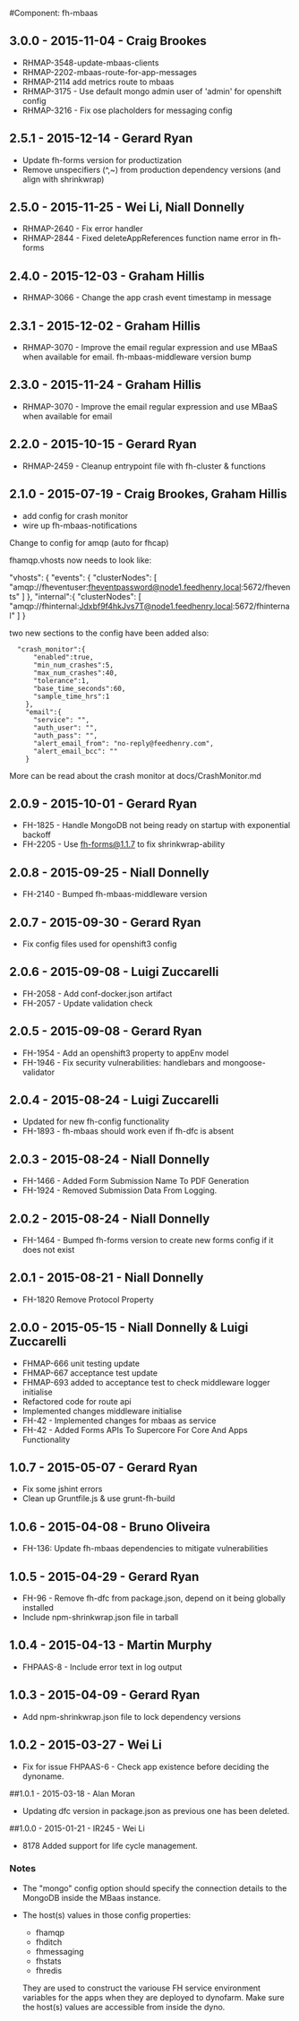 #Component: fh-mbaas
## 3.0.0 - 2015-11-04 - Craig Brookes
* RHMAP-3548-update-mbaas-clients
* RHMAP-2202-mbaas-route-for-app-messages
* RHMAP-2114 add metrics route to mbaas
* RHMAP-3175 - Use default mongo admin user of 'admin' for openshift config
* RHMAP-3216 - Fix ose placholders for messaging config

## 2.5.1 - 2015-12-14 - Gerard Ryan
* Update fh-forms version for productization
* Remove unspecifiers (^,~) from production dependency versions (and align with shrinkwrap)

## 2.5.0 - 2015-11-25 - Wei Li, Niall Donnelly
* RHMAP-2640 - Fix error handler
* RHMAP-2844 - Fixed deleteAppReferences function name error in fh-forms

## 2.4.0 - 2015-12-03 - Graham Hillis
* RHMAP-3066 - Change the app crash event timestamp in message

## 2.3.1 - 2015-12-02 - Graham Hillis
* RHMAP-3070 - Improve the email regular expression and use MBaaS when available for email. fh-mbaas-middleware version bump

## 2.3.0 - 2015-11-24 - Graham Hillis
* RHMAP-3070 - Improve the email regular expression and use MBaaS when available for email

## 2.2.0 - 2015-10-15 - Gerard Ryan
* RHMAP-2459 - Cleanup entrypoint file with fh-cluster & functions

## 2.1.0 - 2015-07-19 - Craig Brookes, Graham Hillis
* add config for crash monitor
* wire up fh-mbaas-notifications

Change to config for amqp (auto for fhcap)

fhamqp.vhosts now needs to look like:

"vhosts": {
      "events": {
        "clusterNodes": [
          "amqp://fheventuser:fheventpassword@node1.feedhenry.local:5672/fhevents"
        ]
      },
      "internal":{
        "clusterNodes": [
          "amqp://fhinternal:Jdxbf9f4hkJvs7T@node1.feedhenry.local:5672/fhinternal"
        ]
      }

two new sections to the config have been added also:

      "crash_monitor":{
          "enabled":true,
          "min_num_crashes":5,
          "max_num_crashes":40,
          "tolerance":1,
          "base_time_seconds":60,
          "sample_time_hrs":1
        },
        "email":{
          "service": "",
          "auth_user": "",
          "auth_pass": "",
          "alert_email_from": "no-reply@feedhenry.com",
          "alert_email_bcc": ""
        }

More can be read about the crash monitor at docs/CrashMonitor.md

## 2.0.9 - 2015-10-01 - Gerard Ryan
* FH-1825 - Handle MongoDB not being ready on startup with exponential backoff
* FH-2205 - Use fh-forms@1.1.7 to fix shrinkwrap-ability

## 2.0.8 - 2015-09-25 - Niall Donnelly
* FH-2140 - Bumped fh-mbaas-middleware version

## 2.0.7 - 2015-09-30 - Gerard Ryan
* Fix config files used for openshift3 config

## 2.0.6 - 2015-09-08 - Luigi Zuccarelli
* FH-2058 - Add conf-docker.json artifact
* FH-2057 - Update validation check


## 2.0.5 - 2015-09-08 - Gerard Ryan
* FH-1954 - Add an openshift3 property to appEnv model
* FH-1946 - Fix security vulnerabilities: handlebars and mongoose-validator

## 2.0.4 - 2015-08-24 - Luigi Zuccarelli
* Updated for new fh-config functionality
* FH-1893 - fh-mbaas should work even if fh-dfc is absent

## 2.0.3 - 2015-08-24 - Niall Donnelly

* FH-1466 - Added Form Submission Name To PDF Generation
* FH-1924 - Removed Submission Data From Logging.

## 2.0.2 - 2015-08-24 - Niall Donnelly

* FH-1464 - Bumped fh-forms version to create new forms config if it does not exist

## 2.0.1 - 2015-08-21 - Niall Donnelly

* FH-1820 Remove Protocol Property

## 2.0.0 - 2015-05-15 - Niall Donnelly & Luigi Zuccarelli
* FHMAP-666 unit testing update
* FHMAP-667 acceptance test update
* FHMAP-693 added to acceptance test to check middleware logger initialise
* Refactored code for route api
* Implemented changes middleware initialise
* FH-42 - Implemented changes for mbaas as service
* FH-42 - Added Forms APIs To Supercore For Core And Apps Functionality

## 1.0.7 - 2015-05-07 - Gerard Ryan
* Fix some jshint errors
* Clean up Gruntfile.js & use grunt-fh-build

## 1.0.6 - 2015-04-08 - Bruno Oliveira
* FH-136: Update fh-mbaas dependencies to mitigate vulnerabilities

## 1.0.5 - 2015-04-29 - Gerard Ryan
* FH-96 - Remove fh-dfc from package.json, depend on it being globally installed
* Include npm-shrinkwrap.json file in tarball

## 1.0.4 - 2015-04-13 - Martin Murphy
* FHPAAS-8 - Include error text in log output

## 1.0.3 - 2015-04-09 - Gerard Ryan
* Add npm-shrinkwrap.json file to lock dependency versions

## 1.0.2 - 2015-03-27 - Wei Li
* Fix for issue FHPAAS-6 - Check app existence before deciding the dynoname.

##1.0.1 - 2015-03-18 - Alan Moran

* Updating dfc version in package.json as previous one has been deleted.

##1.0.0 - 2015-01-21 - IR245 - Wei Li

* 8178 Added support for life cycle management.

### Notes

* The "mongo" config option should specify the connection details to the MongoDB inside the MBaas instance.

* The host(s) values in those config properties:

  * fhamqp
  * fhditch
  * fhmessaging
  * fhstats
  * fhredis

  They are used to construct the variouse FH service environment variables for the apps when they are deployed to dynofarm. Make sure the host(s) values are accessible from inside the dyno.
